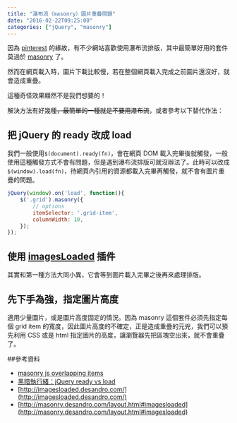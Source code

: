 ```yaml
---
title: "瀑布流（masonry）圖片重疊問題"
date: "2016-02-22T09:25:00"
categories: ["jQuery", "masonry"]
---
```


因為 [pinterest](https://www.pinterest.com/) 的緣故，有不少網站喜歡使用瀑布流排版，其中最簡單好用的套件莫過於 [masonry](http://masonry.desandro.com/) 了。

然而在網頁載入時，圖片下載比較慢，若在整個網頁載入完成之前圖片還沒好，就會造成重疊。

這種奇怪效果顯然不是我們想要的！

解決方法有好幾種<s>，最簡單的一種就是不要用瀑布流</s>，或者參考以下替代作法：

## 把 jQuery 的 ready 改成 load
我們一般使用`$(document).ready(fn)`，會在網頁 DOM 載入完畢後就觸發，一般使用這種觸發方式不會有問題，但是遇到瀑布流排版可就沒辦法了。此時可以改成`$(window).load(fn)`，待網頁內引用的資源都載入完畢再觸發，就不會有圖片重疊的問題。
```js
jQuery(window).on('load', function(){
    $('.grid').masonry({
        // options
        itemSelector: '.grid-item',
        columnWidth: 10,
    });
});
```

## 使用 [imagesLoaded](http://imagesloaded.desandro.com/) 插件
其實和第一種方法大同小異，它會等到圖片載入完畢之後再來處理排版。

## 先下手為強，指定圖片高度
適用少量圖片，或是圖片高度固定的情況。因為 masonry 這個套件必須先指定每個 grid item 的寬度，因此圖片高度的不確定，正是造成重疊的元兇，我們可以預先利用 CSS 或是 html 指定圖片的高度，讓瀏覽器先把區塊空出來，就不會重疊了。


##參考資料
- [masonry js overlapping items](http://stackoverflow.com/questions/18849296/masonry-js-overlapping-items)
- [黑暗執行緒：jQuery ready vs load](http://blog.darkthread.net/blogs/darkthreadtw/archive/2009/06/05/jquery-ready-vs-load.aspx)
- [http://imagesloaded.desandro.com/](http://imagesloaded.desandro.com/)
- [http://masonry.desandro.com/layout.html#imagesloaded](http://masonry.desandro.com/layout.html#imagesloaded)


